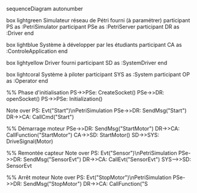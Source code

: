 sequenceDiagram
autonumber

box lightgreen Simulateur réseau de Pétri fourni (à paramétrer)
participant PS as :PetriSimulator
participant PSe as :PetriServer
participant DR as :Driver
end

box lightblue Système à développer par les étudiants
participant CA as :ControleApplication
end

box lightyellow Driver fourni
participant SD as :SystemDriver
end

box lightcoral Système à piloter
participant SYS as :System
participant OP as :Operator
end

%% Phase d'initialisation
PS->>PSe: CreateSocket()
PSe->>DR: openSocket()
PS->>PSe: Initialization()

Note over PS: Evt("Start")\nPetriSimulation
PSe->>DR: SendMsg("Start")
DR->>CA: CallCmd("Start")

%% Démarrage moteur
PSe->>DR: SendMsg("StartMotor")
DR->>CA: CallFunction("StartMotor")
CA->>SD: StartMotor()
SD->>SYS: DriveSignal(Motor)

%% Remontée capteur
Note over PS: Evt("Sensor")\nPetriSimulation
PSe->>DR: SendMsg("SensorEvt")
DR->>CA: CallEvt("SensorEvt")
SYS-->>SD: SensorEvt

%% Arrêt moteur
Note over PS: Evt("StopMotor")\nPetriSimulation
PSe->>DR: SendMsg("StopMotor")
DR->>CA: CallFunction("S
